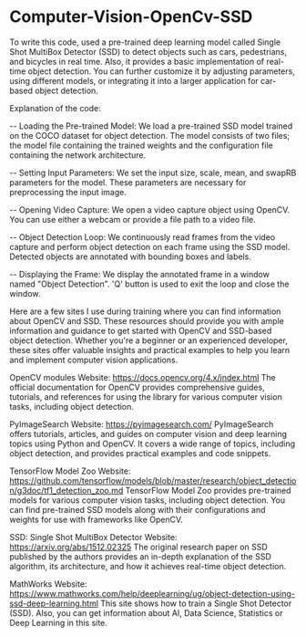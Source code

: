 # Computer-Vision-OpenCv-SSD

To write this code, used a pre-trained deep learning model called Single Shot MultiBox Detector (SSD) to detect objects such as cars, pedestrians, and bicycles in real time. Also, it provides a basic implementation of real-time object detection. You can further customize it by adjusting parameters, using different models, or integrating it into a larger application for car-based object detection.

Explanation of the code:

-- Loading the Pre-trained Model: We load a pre-trained SSD model trained on the COCO dataset for object detection. The model consists of two files; the model file containing the trained weights and the configuration file containing the network architecture.

-- Setting Input Parameters: We set the input size, scale, mean, and swapRB parameters for the model. These parameters are necessary for preprocessing the input image.

-- Opening Video Capture: We open a video capture object using OpenCV. You can use either a webcam or provide a file path to a video file.

-- Object Detection Loop: We continuously read frames from the video capture and perform object detection on each frame using the SSD model. Detected objects are annotated with bounding boxes and labels.

-- Displaying the Frame: We display the annotated frame in a window named "Object Detection". 'Q' button is used to exit the loop and close the window.

Here are a few sites I use during training where you can find information about OpenCV and SSD. These resources should provide you with ample information and guidance to get started with OpenCV and SSD-based object detection. Whether you're a beginner or an experienced developer, these sites offer valuable insights and practical examples to help you learn and implement computer vision applications.

OpenCV modules
Website: https://docs.opencv.org/4.x/index.html
The official documentation for OpenCV provides comprehensive guides, tutorials, and references for using the library for various computer vision tasks, including object detection.

PyImageSearch
Website: https://pyimagesearch.com/
PyImageSearch offers tutorials, articles, and guides on computer vision and deep learning topics using Python and OpenCV. It covers a wide range of topics, including object detection, and provides practical examples and code snippets.

TensorFlow Model Zoo
Website: https://github.com/tensorflow/models/blob/master/research/object_detection/g3doc/tf1_detection_zoo.md
TensorFlow Model Zoo provides pre-trained models for various computer vision tasks, including object detection. You can find pre-trained SSD models along with their configurations and weights for use with frameworks like OpenCV.

SSD: Single Shot MultiBox Detector
Website: https://arxiv.org/abs/1512.02325
The original research paper on SSD published by the authors provides an in-depth explanation of the SSD algorithm, its architecture, and how it achieves real-time object detection.

MathWorks
Website: https://www.mathworks.com/help/deeplearning/ug/object-detection-using-ssd-deep-learning.html
This site shows how to train a Single Shot Detector (SSD). Also, you can get information about AI, Data Science, Statistics or Deep Learning in this site.
